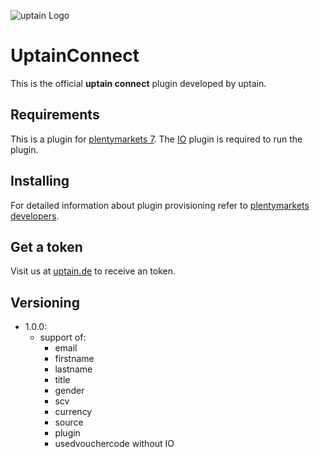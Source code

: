 ![uptain Logo](http://www.uptain.de/wp-content/uploads/2016/06/logo-1.png)

# UptainConnect

This is the official **uptain connect** plugin developed by uptain.

## Requirements

This is a plugin for [plentymarkets 7](https://www.plentymarkets.com). The [IO](https://github.com/plentymarkets/plugin-io) plugin is required to run the plugin.

## Installing

For detailed information about plugin provisioning refer to [plentymarkets developers](https://developers.plentymarkets.com/dev-doc/basics#plugin-provisioning).

## Get a token

Visit us at [uptain.de](www.uptain.de) to receive an token.

## Versioning

* 1.0.0:
    * support of: 
        * email
        * firstname
        * lastname
        * title
        * gender
        * scv
        * currency
        * source
        * plugin
        * usedvouchercode
      without IO